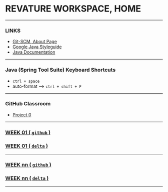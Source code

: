 # REVATURE WORKSPACE, HOME

---
### LINKS
- [Git-SCM, About Page](https://git-scm.com/about)
- [Google Java Styleguide](https://google.github.io/styleguide/javaguide.html)
- [Java Documentation](https://docs.oracle.com/javase/8/docs/api/index.**html**)

---
### Java (Spring Tool Suite) Keyboard Shortcuts
- `ctrl + space`
- auto-format --> `ctrl + shift + F` 

---
### GitHub Classroom
- [Project 0](https://classroom.github.com/assignment-invitations/776654aa309b68dedc203cea3fc3fdcb/success)

---
### [WEEK 01 ( `github` )](https://github.com/joedonline/REVATURE__workspace/tree/master/WEEK__01)
### [WEEK 01 ( `delta` )](https://github.com/deltachannel/REVATURE__workspace/tree/master/WEEK__01)

---
### [WEEK nn ( `github` )](https://github.com/joedonline/REVATURE__workspace/tree/master/WEEK__nn)
### [WEEK nn ( `delta` )](https://github.com/deltachannel/REVATURE__workspace/tree/master/WEEK__nn)

---
